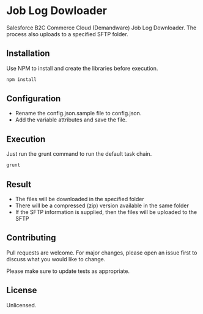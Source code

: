 # Job Log Dowloader

Salesforce B2C Commerce Cloud (Demandware) Job Log Downloader. The process also uploads to a specified SFTP folder.

## Installation

Use NPM to install and create the libraries before execution.

```bash
npm install
```

## Configuration

- Rename the config.json.sample file to config.json.
- Add the variable attributes and save the file.

## Execution

Just run the grunt command to run the default task chain.

```bash
grunt
```

## Result

- The files will be downloaded in the specified folder
- There will be a compressed (zip) version available in the same folder
- If the SFTP information is supplied, then the files will be uploaded to the SFTP

## Contributing

Pull requests are welcome. For major changes, please open an issue first to discuss what you would like to change.

Please make sure to update tests as appropriate.

## License

Unlicensed.
